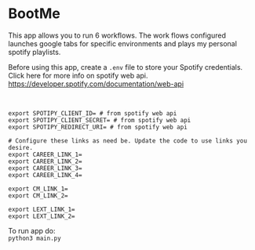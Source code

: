 # BootMe
This app allows you to run 6 workflows. The work flows configured launches google tabs for specific environments and plays my personal spotify playlists. 

Before using this app, create a `.env` file to store your Spotify credentials. Click here for more info on spotify web api. https://developer.spotify.com/documentation/web-api

<br>

```
export SPOTIPY_CLIENT_ID= # from spotify web api
export SPOTIPY_CLIENT_SECRET= # from spotify web api
export SPOTIPY_REDIRECT_URI= # from spotify web api

# Configure these links as need be. Update the code to use links you desire.
export CAREER_LINK_1=
export CAREER_LINK_2=
export CAREER_LINK_3=
export CAREER_LINK_4=

export CM_LINK_1=
export CM_LINK_2=

export LEXT_LINK_1=
export LEXT_LINK_2=
```


To run app do: <br>
`python3 main.py`